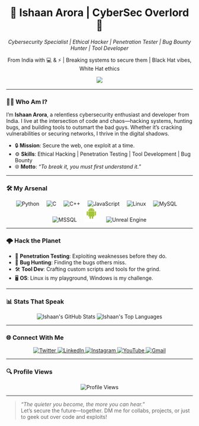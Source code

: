 <div align="center">
  <h1>👾 Ishaan Arora | CyberSec Overlord 👾</h1>
  <p><em>Cybersecurity Specialist | Ethical Hacker | Penetration Tester | Bug Bounty Hunter | Tool Developer</em></p>
  <p>From India with 💻 & ⚡ | Breaking systems to secure them | Black Hat vibes, White Hat ethics</p>
  <img src="https://user-images.githubusercontent.com/74038190/212748842-9fcbad5b-6173-4175-8a61-521f3dbb7514.gif" width="200"/>
</div>

---

### 👨‍💻 Who Am I?
I’m **Ishaan Arora**, a relentless cybersecurity enthusiast and developer from India. I live at the intersection of code and chaos—hacking systems, hunting bugs, and building tools to outsmart the bad guys. Whether it’s cracking vulnerabilities or securing networks, I thrive in the digital shadows.

- 🔒 **Mission**: Secure the web, one exploit at a time.
- ⚙️ **Skills**: Ethical Hacking | Penetration Testing | Tool Development | Bug Bounty
- 🌐 **Motto**: *“To break it, you must first understand it.”*

---

### 🛠️ My Arsenal
<div align="center">
  <img src="https://cdn.jsdelivr.net/gh/devicons/devicon/icons/python/python-original.svg" height="40" alt="Python" title="Python"/>
  <img width="12"/>
  <img src="https://cdn.jsdelivr.net/gh/devicons/devicon/icons/c/c-original.svg" height="40" alt="C" title="C"/>
  <img width="12"/>
  <img src="https://cdn.jsdelivr.net/gh/devicons/devicon/icons/cplusplus/cplusplus-original.svg" height="40" alt="C++" title="C++"/>
  <img width="12"/>
  <img src="https://cdn.jsdelivr.net/gh/devicons/devicon/icons/javascript/javascript-original.svg" height="40" alt="JavaScript" title="JavaScript"/>
  <img width="12"/>
  <img src="https://cdn.jsdelivr.net/gh/devicons/devicon/icons/linux/linux-original.svg" height="40" alt="Linux" title="Linux"/>
  <img width="12"/>
  <img src="https://cdn.jsdelivr.net/gh/devicons/devicon/icons/mysql/mysql-original.svg" height="40" alt="MySQL" title="MySQL"/>
  <img width="12"/>
  <img src="https://www.svgrepo.com/show/303229/microsoft-sql-server-logo.svg" height="40" alt="MSSQL" title="MSSQL"/>
  <img width="12"/>
  <img src="https://raw.githubusercontent.com/devicons/devicon/master/icons/android/android-original-wordmark.svg" height="40" alt="Android" title="Android"/>
  <img width="12"/>
  <img src="https://raw.githubusercontent.com/kenangundogan/fontisto/036b7eca71aab1bef8e6a0518f7329f13ed62f6b/icons/svg/brand/unreal-engine.svg" height="40" alt="Unreal Engine" title="Unreal Engine"/>
</div>

---

### 🌩️ Hack the Planet
- 💉 **Penetration Testing**: Exploiting weaknesses before they do.
- 🐞 **Bug Hunting**: Finding the bugs others miss.
- 🛠️ **Tool Dev**: Crafting custom scripts and tools for the grind.
- 🖥️ **OS**: Linux is my playground, Windows is my challenge.

---

### 📊 Stats That Speak
<div align="center">
  <img src="https://github-readme-stats.vercel.app/api?username=ishaancybertech&show_icons=true&theme=radical&hide_border=true" alt="Ishaan's GitHub Stats"/>
  <img src="https://github-readme-stats.vercel.app/api/top-langs?username=ishaancybertech&show_icons=true&theme=radical&layout=compact&hide_border=true" alt="Ishaan's Top Languages"/>
</div>

---

### 🌐 Connect With Me
<div align="center">
  <a href="https://twitter.com/ishaancybertech" target="_blank">
    <img src="https://img.shields.io/badge/Twitter-1DA1F2?style=for-the-badge&logo=twitter&logoColor=white" alt="Twitter"/>
  </a>
  <a href="https://linkedin.com/in/ishaancybertech" target="_blank">
    <img src="https://img.shields.io/badge/LinkedIn-0077B5?style=for-the-badge&logo=linkedin&logoColor=white" alt="LinkedIn"/>
  </a>
  <a href="https://instagram.com/ishaancybertech" target="_blank">
    <img src="https://img.shields.io/badge/Instagram-E4405F?style=for-the-badge&logo=instagram&logoColor=white" alt="Instagram"/>
  </a>
  <a href="https://www.youtube.com/c/ishaancybertech" target="_blank">
    <img src="https://img.shields.io/badge/YouTube-FF0000?style=for-the-badge&logo=youtube&logoColor=white" alt="YouTube"/>
  </a>
  <a href="mailto:ishaancybertech@gmail.com" target="_blank">
    <img src="https://img.shields.io/badge/Gmail-D14836?style=for-the-badge&logo=gmail&logoColor=white" alt="Gmail"/>
  </a>
</div>

---

### 🔍 Profile Views
<div align="center">
  <img src="https://komarev.com/ghpvc/?username=ishaancybertech&label=Profile%20Views&color=0e75b6&style=flat" alt="Profile Views"/>
</div>

---

> *“The quieter you become, the more you can hear.”*  
> Let’s secure the future—together. DM me for collabs, projects, or just to geek out over code and exploits!
